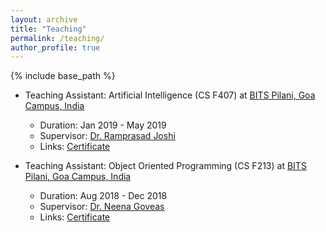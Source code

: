 ```yaml
---
layout: archive
title: "Teaching"
permalink: /teaching/
author_profile: true
---
```


{% include base_path %}

* Teaching Assistant: Artificial Intelligence (CS F407) at [BITS Pilani, Goa Campus, India](https://www.bits-pilani.ac.in/goa/)  
  * Duration: Jan 2019 - May 2019  
  * Supervisor: [Dr. Ramprasad Joshi](https://www.bits-pilani.ac.in/goa/rsj/profile)  
  * Links: [Certificate](https://drive.google.com/file/d/1BxxiHSCIdGD78ZU0rH6R2OPtff3MSfkJ/view?usp=sharing)  

* Teaching Assistant: Object Oriented Programming (CS F213) at [BITS Pilani, Goa Campus, India](https://www.bits-pilani.ac.in/goa/)  
  * Duration: Aug 2018 - Dec 2018  
  * Supervisor: [Dr. Neena Goveas](https://universe.bits-pilani.ac.in/goa/neena/profile)  
  * Links: [Certificate](https://drive.google.com/file/d/1KzTpL3BOIaqvFRYy7IlPL-RJF65dIe3d/view?usp=sharing)  
